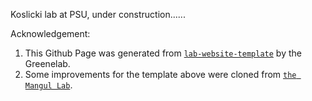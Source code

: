 Koslicki lab at PSU, under construction......

Acknowledgement:
1. This Github Page was generated from [`lab-website-template`](https://github.com/greenelab/lab-website-template) by the Greenelab.
2. Some improvements for the template above were cloned from [`the Mangul Lab`](https://github.com/Mangul-Lab-USC/Mangul-Lab-USC.github.io).


